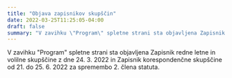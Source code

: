 ```yaml
---
title: "Objava zapisnikov skupščin" 
date: 2022-03-25T11:25:05-04:00
draft: false
summary: "V zavihku \"Program\" spletne strani sta objavljena Zapisnik redne letne in volilne skupščine z dne 24. 3. 2022 in Zapisnik korespondenčne skupščine od 21. do 25. 6. 2022 za spremembo 2. člena statuta."
---
```


V zavihku "Program" spletne strani sta objavljena Zapisnik redne letne in volilne skupščine z dne 24. 3. 2022 in Zapisnik korespondenčne skupščine od 21. do 25. 6. 2022 za spremembo 2. člena statuta.